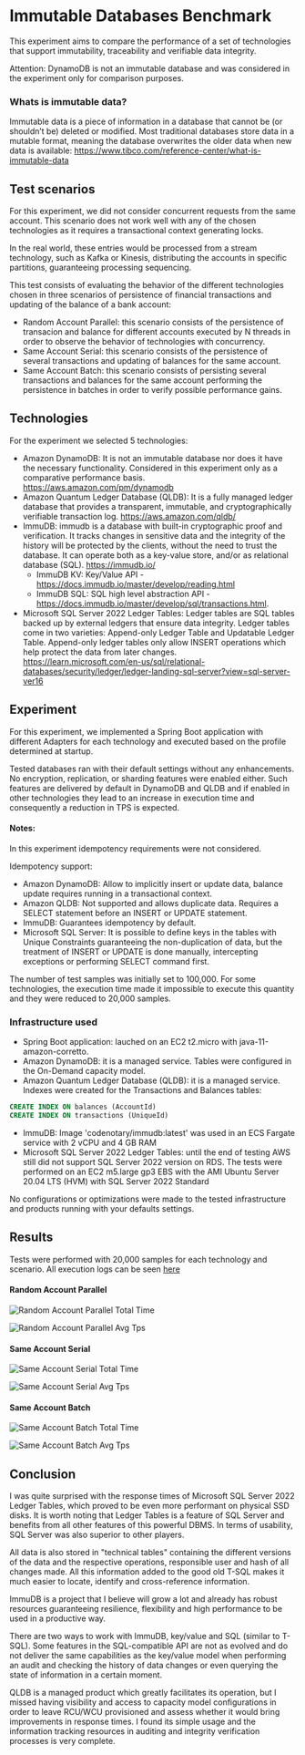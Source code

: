# Immutable Databases Benchmark

This experiment aims to compare the performance of a set of technologies that support immutability, traceability and verifiable data integrity.

Attention: DynamoDB is not an immutable database and was considered in the experiment only for comparison purposes.

### Whats is immutable data? 

Immutable data is a piece of information in a database that cannot be (or shouldn’t be) deleted or modified. Most traditional databases store data in a mutable format, meaning the database overwrites the older data when new data is available: https://www.tibco.com/reference-center/what-is-immutable-data

## Test scenarios

For this experiment, we did not consider concurrent requests from the same account. This scenario does not work well with any of the chosen technologies as it requires a transactional context generating locks.

In the real world, these entries would be processed from a stream technology, such as Kafka or Kinesis, distributing the accounts in specific partitions, guaranteeing processing sequencing.

This test consists of evaluating the behavior of the different technologies chosen in three scenarios of persistence of financial transactions and updating of the balance of a bank account:

- Random Account Parallel: this scenario consists of the persistence of transacion and balance for different accounts executed by N threads in order to observe the behavior of technologies with concurrency.
- Same Account Serial: this scenario consists of the persistence of several transactions and updating of balances for the same account.
- Same Account Batch: this scenario consists of persisting several transactions and balances for the same account performing the persistence in batches in order to verify possible performance gains.


## Technologies

For the experiment we selected 5 technologies:

- Amazon DynamoDB: It is not an immutable database nor does it have the necessary functionality. Considered in this experiment only as a comparative performance basis. https://aws.amazon.com/pm/dynamodb
- Amazon Quantum Ledger Database (QLDB): It is a fully managed ledger database that provides a transparent, immutable, and cryptographically verifiable transaction log. https://aws.amazon.com/qldb/
- ImmuDB: immudb is a database with built-in cryptographic proof and verification. It tracks changes in sensitive data and the integrity of the history will be protected by the clients, without the need to trust the database. It can operate both as a key-value store, and/or as relational database (SQL). https://immudb.io/
  - ImmuDB KV: Key/Value API - https://docs.immudb.io/master/develop/reading.html
  - ImmuDB SQL: SQL high level abstraction API - https://docs.immudb.io/master/develop/sql/transactions.html.
- Microsoft SQL Server 2022 Ledger Tables: Ledger tables are SQL tables backed up by external ledgers that ensure data integrity. Ledger tables come in two varieties: Append-only Ledger Table and Updatable Ledger Table. Append-only ledger tables only allow INSERT operations which help protect the data from later changes. https://learn.microsoft.com/en-us/sql/relational-databases/security/ledger/ledger-landing-sql-server?view=sql-server-ver16
## Experiment

For this experiment, we implemented a Spring Boot application with different Adapters for each technology and executed based on the profile determined at startup.


Tested databases ran with their default settings without any enhancements. No encryption, replication, or sharding features were enabled either. Such features are delivered by default in DynamoDB and QLDB and if enabled in other technologies they lead to an increase in execution time and consequently a reduction in TPS is expected.


#### Notes: 

In this experiment idempotency requirements were not considered.

Idempotency support:
- Amazon DynamoDB: Allow to implicitly insert or update data, balance update requires running in a transactional context.
- Amazon QLDB: Not supported and allows duplicate data. Requires a SELECT statement before an INSERT or UPDATE statement.
- ImmuDB: Guarantees idempotency by default.
- Microsoft SQL Server: It is possible to define keys in the tables with Unique Constraints guaranteeing the non-duplication of data, but the treatment of INSERT or UPDATE is done manually, intercepting exceptions or performing SELECT command first.


The number of test samples was initially set to 100,000. For some technologies, the execution time made it impossible to execute this quantity and they were reduced to 20,000 samples.



### Infrastructure used

- Spring Boot application: lauched on an EC2 t2.micro with java-11-amazon-corretto.
- Amazon DynamoDB: it is a managed service. Tables were configured in the On-Demand capacity model.
- Amazon Quantum Ledger Database (QLDB): it is a managed service. Indexes were created for the Transactions and Balances tables:

```sql
CREATE INDEX ON balances (AccountId)
CREATE INDEX ON transactions (UniqueId)
```

- ImmuDB: Image 'codenotary/immudb:latest' was used in an ECS Fargate service with 2 vCPU and 4 GB RAM
- Microsoft SQL Server 2022 Ledger Tables: until the end of testing AWS still did not support SQL Server 2022 version on RDS. The tests were performed on an EC2 m5.large gp3 EBS with the AMI Ubuntu Server 20.04 LTS (HVM) with SQL Server 2022 Standard

No configurations or optimizations were made to the tested infrastructure and products running with your defaults settings.


## Results

Tests were performed with 20,000 samples for each technology and scenario. All execution logs can be seen [here](./benchmark/logs)

#### Random Account Parallel

![Random Account Parallel Total Time](benchmark/random_account_parallel_databases_total_time.png)

![Random Account Parallel Avg Tps](benchmark/random_account_parallel_databases_avg_tps.png)

#### Same Account Serial

![Same Account Serial Total Time](benchmark/same_account_serial_databases_total_time.png)

![Same Account Serial Avg Tps](benchmark/same_account_serial_databases_avg_tps.png)

#### Same Account Batch

![Same Account Batch Total Time](benchmark/same_account_batch_databases_total_time.png)

![Same Account Batch Avg Tps](benchmark/same_account_batch_databases_avg_tps.png)


## Conclusion


I was quite surprised with the response times of Microsoft SQL Server 2022 Ledger Tables, which proved to be even more performant on physical SSD disks. It is worth noting that Ledger Tables is a feature of SQL Server and benefits from all other features of this powerful DBMS. In terms of usability, SQL Server was also superior to other players.


All data is also stored in "technical tables" containing the different versions of the data and the respective operations, responsible user and hash of all changes made. All this information added to the good old T-SQL makes it much easier to locate, identify and cross-reference information.


ImmuDB is a project that I believe will grow a lot and already has robust resources guaranteeing resilience, flexibility and high performance to be used in a productive way.


There are two ways to work with ImmuDB, key/value and SQL (similar to T-SQL). Some features in the SQL-compatible API are not as evolved and do not deliver the same capabilities as the key/value model when performing an audit and checking the history of data changes or even querying the state of information in a certain moment.


QLDB is a managed product which greatly facilitates its operation, but I missed having visibility and access to capacity model configurations in order to leave RCU/WCU provisioned and assess whether it would bring improvements in response times. I found its simple usage and the information tracking resources in auditing and integrity verification processes is very complete.


